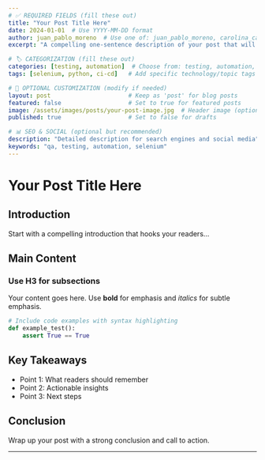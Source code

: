```yaml
---
# ✅ REQUIRED FIELDS (fill these out)
title: "Your Post Title Here"
date: 2024-01-01  # Use YYYY-MM-DD format
author: juan_pablo_moreno  # Use one of: juan_pablo_moreno, carolina_cardona, laura_giraldo, juan_luis_becquet, juan_esteban_marin, juan_diego_vasquez, diego_bermudez, cesar_tapasco
excerpt: "A compelling one-sentence description of your post that will appear in previews"

# 🏷️ CATEGORIZATION (fill these out)
categories: [testing, automation]  # Choose from: testing, automation, ai, tools, community, tutorials
tags: [selenium, python, ci-cd]   # Add specific technology/topic tags

# 🎨 OPTIONAL CUSTOMIZATION (modify if needed)
layout: post                      # Keep as 'post' for blog posts
featured: false                   # Set to true for featured posts
image: /assets/images/posts/your-post-image.jpg  # Header image (optional)
published: true                   # Set to false for drafts

# 📊 SEO & SOCIAL (optional but recommended)
description: "Detailed description for search engines and social media"
keywords: "qa, testing, automation, selenium"
---
```


# Your Post Title Here

<!-- 📝 Write your content in Markdown below this line -->

## Introduction

Start with a compelling introduction that hooks your readers...

## Main Content

### Use H3 for subsections

Your content goes here. Use **bold** for emphasis and *italics* for subtle emphasis.

```python
# Include code examples with syntax highlighting
def example_test():
    assert True == True
```

## Key Takeaways

- Point 1: What readers should remember
- Point 2: Actionable insights
- Point 3: Next steps

## Conclusion

Wrap up your post with a strong conclusion and call to action.

---

<!-- 👥 AUTHOR BIO will be automatically added -->

<!-- 🏷️ TAGS will be automatically displayed -->

<!-- 💬 COMMENTS section will be automatically included --> 